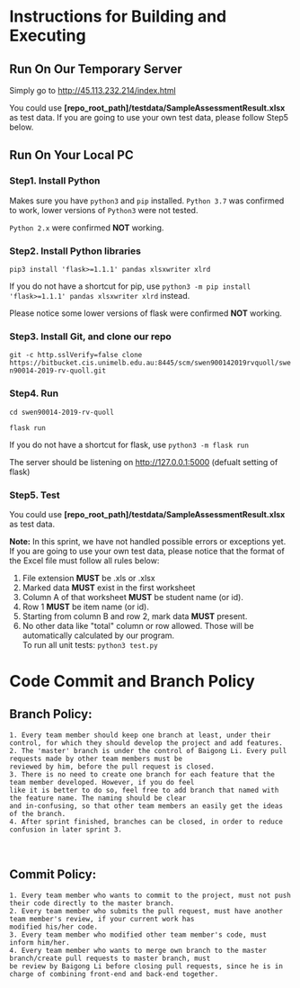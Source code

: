# Instructions for Building and Executing

## Run On Our Temporary Server

Simply go to http://45.113.232.214/index.html

You could use **[repo_root_path]/testdata/SampleAssessmentResult.xlsx** as test data.
If you are going to use your own test data, please follow Step5 below.

## Run On Your Local PC

### Step1. Install Python

Makes sure you have `python3` and `pip` installed. `Python 3.7` was confirmed to work, lower versions of `Python3` were not tested.

`Python 2.x` were confirmed **NOT** working.


### Step2. Install Python libraries

`pip3 install 'flask>=1.1.1' pandas xlsxwriter xlrd`

If you do not have a shortcut for pip, use
`python3 -m pip install 'flask>=1.1.1' pandas xlsxwriter xlrd`
instead.

Please notice some lower versions of flask were confirmed **NOT** working.


### Step3. Install Git, and clone our repo

`git -c http.sslVerify=false clone https://bitbucket.cis.unimelb.edu.au:8445/scm/swen900142019rvquoll/swen90014-2019-rv-quoll.git`


### Step4. Run

`cd swen90014-2019-rv-quoll`

`flask run`

If you do not have a shortcut for flask, use
`python3 -m flask run`

The server should be listening on http://127.0.0.1:5000 (defualt setting of flask)


### Step5. Test

You could use **[repo_root_path]/testdata/SampleAssessmentResult.xlsx** as test data.

**Note:**
In this sprint, we have not handled possible errors or exceptions yet. 
If you are going to use your own test data, please notice that the format of the Excel file must follow all rules below:

1. File extension **MUST** be .xls or .xlsx
2. Marked data **MUST** exist in the first worksheet
3. Column A of that worksheet **MUST** be student name (or id).
4. Row 1 **MUST** be item name (or id).
5. Starting from column B and row 2, mark data **MUST** present.
6. No other data like "total" column or row allowed. Those will be automatically calculated by our program.<br/>
To run all unit tests: `python3 test.py` 
# Code Commit and Branch Policy
## Branch Policy:
    1. Every team member should keep one branch at least, under their control, for which they should develop the project and add features. 
    2. The 'master' branch is under the control of Baigong Li. Every pull requests made by other team members must be 
    reviewed by him, before the pull request is closed. 
    3. There is no need to create one branch for each feature that the team member developed. However, if you do feel 
    like it is better to do so, feel free to add branch that named with the feature name. The naming should be clear 
    and in-confusing, so that other team members an easily get the ideas of the branch. 
    4. After sprint finished, branches can be closed, in order to reduce confusion in later sprint 3. 
<br />

## Commit Policy:
    1. Every team member who wants to commit to the project, must not push their code directly to the master branch. 
    2. Every team member who submits the pull request, must have another team member's review, if your current work has 
    modified his/her code. 
    3. Every team member who modified other team member's code, must inform him/her. 
    4. Every team member who wants to merge own branch to the master branch/create pull requests to master branch, must 
    be review by Baigong Li before closing pull requests, since he is in charge of combining front-end and back-end together. 